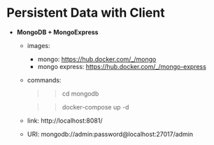 # Persistent Data with Client


- **MongoDB + MongoExpress**
    - images:
        - mongo: https://hub.docker.com/_/mongo
        - mongo express: https://hub.docker.com/_/mongo-express

    - commands:
        >> cd mongodb

        >> docker-compose up -d

    - link: http://localhost:8081/
    - URI: mongodb://admin:password@localhost:27017/admin


